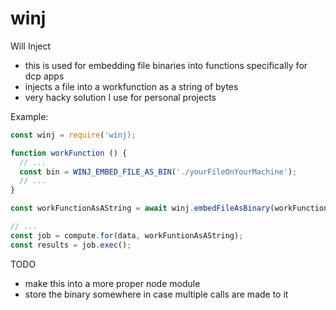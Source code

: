 # winj
Will Inject
* this is used for embedding file binaries into functions specifically for dcp apps
* injects a file into a workfunction as a string of bytes
* very hacky solution I use for personal projects

Example:
```javascript
const winj = require('winj);

function workFunction () {
  // ...
  const bin = WINJ_EMBED_FILE_AS_BIN('./yourFileOnYourMachine');
  // ...
}

const workFunctionAsAString = await winj.embedFileAsBinary(workFunction);

// ... 
const job = compute.for(data, workFuntionAsAString);
const results = job.exec();
```

TODO
* make this into a more proper node module
* store the binary somewhere in case multiple calls are made to it
